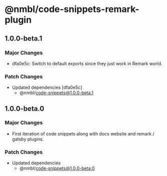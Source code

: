 # @nmbl/code-snippets-remark-plugin

## 1.0.0-beta.1

### Major Changes

- dfa0e5c: Switch to default exports since they just work in Remark world.

### Patch Changes

- Updated dependencies [dfa0e5c]
  - @nmbl/code-snippets@1.0.0-beta.1

## 1.0.0-beta.0

### Major Changes

- First iteration of code snippets along with docs website and remark / gatsby plugins.

### Patch Changes

- Updated dependencies
  - @nmbl/code-snippets@1.0.0-beta.0
